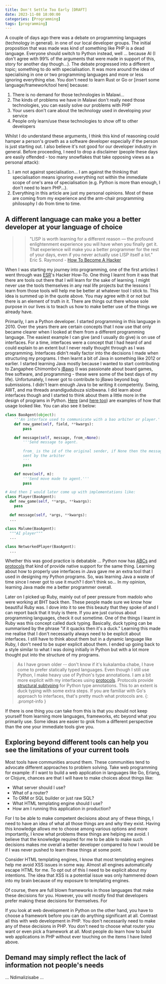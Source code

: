 ```yaml
---
title: Don't Settle Too Early [DRAFT]
date: 2023-11-08 18:00:00
categories: [Programming]
tags: [programming]
---
```


A couple of days ago there was a debate on programming languages (technology in general).
in one of our local developer groups. The initial proposition that was made was kind of
something like PHP is a dead language. Everyone should switch to Python instead, well
... because AI (I don't agree with 99% of the arguments that were made in support of this,
story for another day though...). The debate progressed into a different topic; something
to do with specialisation. It was more around the idea of specialising in one or two
programming languages and more or less ignoring everything else. You don't need to learn
Rust or Go or [insert some language/framework/tool here] because:

  1. There is no demand for those technologies in Malawi...
  2. The kinds of problems we have in Malawi don't really need those technologies,
     you can easily solve our problems with PHP
  3. Your users don't care about the technology used in developing your service
  4. People only learn/use these technologies to show off to other developers

Whilst I do understand these arguments, I think this kind of reasoning could hamper a
person's growth as a software developer especially if the person is just starting out.
I also believe it's not good for our developer industry in general. Before proceeding, I
need to drop a disclaimer (people these days are easily offended - too many snowflakes
that take opposing views as a personal attack):

  1. I am not against specialisation... I am against the thinking that specialisation
     means ignoring everything not within the immediate scope of one's area of
     specialisation (e.g. Python is more than enough, I don't need to learn PHP...).
  2. Everything in this article are just my personal opinions. Most of these are coming
     from my experience and the arm-chair programming philosophy I do from time to time.

## A different language can make you a better developer at your language of choice

>> "LISP is worth learning for a different reason — the profound enlightenment experience
you will have when you finally get it. That experience will make you a better
programmer for the rest of your days, even if you never actually use LISP
itself a lot."
Eric S. Raymond - [How To Become A Hacker](https://www.catb.org/~esr/faqs/hacker-howto.html)

When I was starting my journey into programming, one of the first articles I went through
was [ESR](https://www.catb.org/esr/)'s Hacker How-To. One thing I learnt from it was
that there are tools out there that I will learn for the sake of learning. I might never
use the tools themselves in any real life projects but the lessons I learn from those
tools will help me be better at whatever tool I stick to. This idea is summed up in the
quote above. You may agree with it or not but there is an element of truth in it.
There are things out there whose sole purpose in our lives is to teach us how to make
better use of the things we already have.

Primarily, I am a Python developer. I started programming in this language in 2010. Over
the years there are certain concepts that I now use that only became clearer when I looked
at them from a different programming language. The easiest example I can give (and I usually
do give) is on use of interfaces. For a time, interfaces were a concept that I had heard of
and could explain to an extent but I never really thought through as I was programming.
Interfaces didn't really factor into the decisions I made when structuring my programs.
I then learnt a bit of Java in something like 2012 or earlier. I started learning
Java mostly because I wanted to start contributing to Zangaphee Chimombo's
[jBawo](https://sourceforge.net/projects/bawo/) (I was passionate about board games, free
software, and programming - these were some of the best days of my life). Unfortunately,
I never got to contribute to jBawo beyond bug submissions. I didn't learn enough Java to
be writing it competently. Swing, AWT, and ma threads anandigudubuza sizibwana. I did
learn about interfaces though and I started to think about them a little more in the
design of programs in Python.
[Here](https://github.com/kwalter94/pybawo/blob/ff65f949a3625231e3c3e612373e8d8abe2cf018/baoAgent.py#L10)
(and [here too](https://github.com/kwalter94/pybawo/blob/ff65f949a3625231e3c3e612373e8d8abe2cf018/player.py#L17))
are examples of how that usage looked like. You can also see it below:

  ```python
  class BaoAgent(object):
      '''An interface used to communicate with a bao arbiter or player.'''
      def new_game(self, field, **kwargs):
          pass

      def message(self, message, from_=None):
          '''Send message to agent.

          from_ is the id of the original sender, if None then the message was
          sent by the arbiter
          '''
          pass

      def move(self, m):
          '''Send move made to agent.'''
          pass

  # And then I would later come up with implementations like:
  class Player(BaoAgent):
    def new_game(self, **args, **kwargs):
      pass

    def message(self, *args, **kwargs):
    ...

  class Malume(BaoAgent):
    """AI player"""
    ...

  class NetworkedPlayer(BaoAgent):
    ...
  ```

Whether this was good practice is debatable ... Python now has
[ABCs](https://docs.python.org/3/library/abc.html) and
[protocols](https://peps.python.org/pep-0544/) that kind of provide native support
for the same thing. Learning about how to properly use interfaces in Java gave me
an extra tool that I used in designing my Python programs. So, was learning Java a waste
of time since I never got to use it much? I don't think so... In my opinion, learning
Java made me a better programmer overall.

Later on I picked up Ruby, mainly out of peer pressure from madolo who were working at
BHT back then. These people made sure we know how beautiful Ruby was. I dove into it to
see this beauty that they spoke of and I can report back that it truly is there.
If you are just curious about programming languages, check it out sometime. One of the
things I learnt in Ruby was this concept called duck typing. Basically, duck typing can
be summarised by the phrase "if it quacks then it's a duck." Learning this made me
realise that I don't necessarily always need to be explicit about interfaces. I still
have to think about them but in a dynamic language like Ruby, I don't need to be super
explicit about them. I ended up going back to a style similar to what I was doing initially
in Python but with a lot more thought put into the structure of my programs.

> As I have grown older -- don't know if it's kukalamba chabe, I have come to prefer
statically typed languages. Even though I still use Python, I make heavy use of Python's
type annotations. I am a bit more explicit with my interfaces using
[protocols](https://peps.python.org/pep-0544/). Protocols provide
[structural subtyping](https://en.wikipedia.org/wiki/Structural_type_system#Description)
for Python type annotations. This to an extent is duck typing with some extra steps.
If you are familiar with Go's approach to interfaces, that's pretty much what protocols
are.
{: .prompt-info }

If there is one thing you can take from this is that you should not keep yourself from
learning more languages, frameworks, etc beyond what you primarily use. Some ideas are
easier to grok from a different perspective than the one your immediate tools give you.

## Exploring beyond different tools can help you see the limitations of your current tools

Most tools have communities around them. These communities tend to advocate different
approaches to problem solving. Take web programming for example: if I want to build
a web application in languages like Go, Erlang, or Clojure, chances are that I will
have to make choices about things like:

- What server should I use?
- What of a router?
- To ORM or SQL builder or just raw SQL?
- What HTML templating engine should I use?
- How am I running this application in production?

For I to be able to make competent decisions about any of these things, I need to
have an idea of what all those things are and why they exist. Having this knowledge
allows me to choose among various options and more importantly, I know what problems
these things are helping me avoid. I believe that the knowledge required for me to be
able to make such decisions makes me overall a better developer compared to how
I would be if I was never pushed to learn these things at some point.

Consider HTML templating engines, I know
that most templating engines help me avoid XSS issues in some way. Almost all
engines automatically escape HTML for me. To opt out of this I need to be explicit
about my intentions. The idea that XSS is a potential issue was only hammered down
into my brain because of my exposure to templating engines.

Of course, there are full blown frameworks in those languages that make these decisions
for you. However, you will mostly find that developers prefer making these decisions for
themselves. For

If you look at web development in Python on the other hand, you have to
choose a framework before you can do anything significant at all. Contrast all this with
web development in PHP. You don't necessarily need to make any of these decisions in PHP.
You don't need to choose what router you want or even pick a framework at all. Most people
do learn how to build web applications in PHP without ever touching on the items I have
listed above.

## Demand may simply reflect the lack of information not people's needs

... Ndimalizisabe ...
